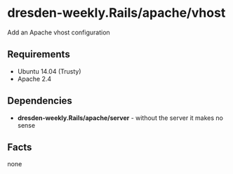 dresden-weekly.Rails/apache/vhost
====================

Add an Apache vhost configuration

Requirements
------------

* Ubuntu 14.04 (Trusty)
* Apache 2.4

Dependencies
------------

* **dresden-weekly.Rails/apache/server** - without the server it makes no sense

Facts
-----

none

